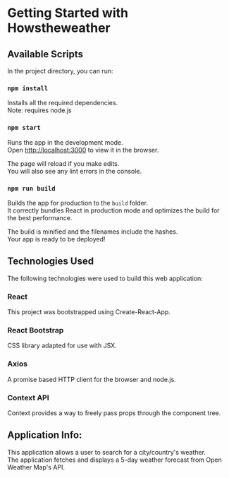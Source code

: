 # Getting Started with Howstheweather

## Available Scripts

In the project directory, you can run:

### `npm install`

Installs all the required dependencies.\
Note: requires node.js

### `npm start`

Runs the app in the development mode.\
Open [http://localhost:3000](http://localhost:3000) to view it in the browser.

The page will reload if you make edits.\
You will also see any lint errors in the console.

### `npm run build`

Builds the app for production to the `build` folder.\
It correctly bundles React in production mode and optimizes the build for the best performance.

The build is minified and the filenames include the hashes.\
Your app is ready to be deployed!

## Technologies Used

The following technologies were used to build this web application:

### React

This project was bootstrapped using Create-React-App.

### React Bootstrap

CSS library adapted for use with JSX.

### Axios

A promise based HTTP client for the browser and node.js.

### Context API

Context provides a way to freely pass props through the component tree.

## Application Info:

This application allows a user to search for a city/country's weather.\
The application fetches and displays a 5-day weather forecast from Open Weather Map's API.